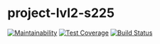 # project-lvl2-s225

[![Maintainability](https://api.codeclimate.com/v1/badges/03e2f518a190e7c3298d/maintainability)](https://codeclimate.com/github/igakim/project-lvl2-s225/maintainability)
[![Test Coverage](https://api.codeclimate.com/v1/badges/03e2f518a190e7c3298d/test_coverage)](https://codeclimate.com/github/igakim/project-lvl2-s225/test_coverage)
[![Build Status](https://travis-ci.org/igakim/project-lvl2-s225.svg?branch=master)](https://travis-ci.org/igakim/project-lvl2-s225)

